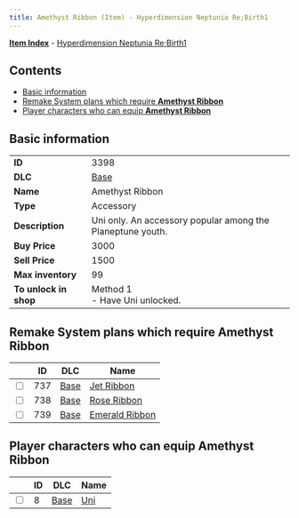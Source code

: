 ```yaml
---
title: Amethyst Ribbon (Item) - Hyperdimension Neptunia Re;Birth1
---
```


[**Item Index**](/neptunia/rb1/item/index.html) - [Hyperdimension Neptunia Re;Birth1](/neptunia/rb1)

## Contents

- [Basic information](#basic-information)
- [Remake System plans which require **Amethyst Ribbon**](#remake-system-plans-which-require-amethyst-ribbon)
- [Player characters who can equip **Amethyst Ribbon**](#player-characters-who-can-equip-amethyst-ribbon)
## Basic information

|   |   |
| -- | -- |
| **ID** | 3398 |
| **DLC** | [Base](/neptunia/rb1/dlc/1-base.html) |
| **Name** | Amethyst Ribbon |
| **Type** | Accessory |
| **Description** | Uni only. An accessory popular among the Planeptune youth. |
| **Buy Price** | 3000 |
| **Sell Price** | 1500 |
| **Max inventory** | 99 |
| **To unlock in shop** | Method 1<br />- Have Uni unlocked. |


## Remake System plans which require **Amethyst Ribbon**

|    | ID | DLC | Name |
| -- | -- | --- | ---- |
| <input type="checkbox" id="rb1-quest-1-737" class="trackbox" /> | 737 | [Base](/neptunia/rb1/dlc/1-base.html) | [Jet Ribbon](/neptunia/rb1/quest/1-737-jet-ribbon.html) |
| <input type="checkbox" id="rb1-quest-1-738" class="trackbox" /> | 738 | [Base](/neptunia/rb1/dlc/1-base.html) | [Rose Ribbon](/neptunia/rb1/quest/1-738-rose-ribbon.html) |
| <input type="checkbox" id="rb1-quest-1-739" class="trackbox" /> | 739 | [Base](/neptunia/rb1/dlc/1-base.html) | [Emerald Ribbon](/neptunia/rb1/quest/1-739-emerald-ribbon.html) |


## Player characters who can equip **Amethyst Ribbon**

|    | ID | DLC | Name |
| -- | -- | --- | ---- |
| <input type="checkbox" id="rb1-player-1-8" class="trackbox" /> | 8 | [Base](/neptunia/rb1/dlc/1-base.html) | [Uni](/neptunia/rb1/player/1-8-uni.html) |
